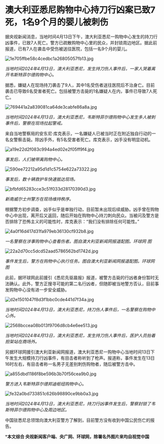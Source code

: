 # 澳大利亚悉尼购物中心持刀行凶案已致7死，1名9个月的婴儿被刺伤

据央视新闻消息，当地时间4月13日下午，澳大利亚悉尼一购物中心发生的持刀行凶事件，已致7人死亡。警方已疏散购物中心里的民众，并封锁周边地区。据此前报道，已有7人在袭击中受伤被送往医院，包括一名9个月的婴儿。

![1e705ffbe58c4cedbc1a26805057fb13.jpg](https://raw.githubusercontent.com/qqhsx/qqnews_image/main/2024/04/13/澳大利亚悉尼购物中心持刀行凶案已致7死，1名9个月的婴儿被刺伤/1e705ffbe58c4cedbc1a26805057fb13.jpg)

_当地时间2024年4月13日，澳大利亚悉尼，发生持刀伤人事件后，一家人哭着离开韦斯特菲尔德购物中心。_

据悉，嫌疑人在现场持刀袭击了9人，其中1名受伤者送往医院后不治身亡。目前袭击已导致6名受害者死亡。包括被警方击毙的1名嫌疑人在内，事件已导致7人死亡。

![769441a2a839081ca64de3cabfe86a8a.jpg](https://raw.githubusercontent.com/qqhsx/qqnews_image/main/2024/04/13/澳大利亚悉尼购物中心持刀行凶案已致7死，1名9个月的婴儿被刺伤/769441a2a839081ca64de3cabfe86a8a.jpg)

_当地时间2024年4月13日，澳大利亚悉尼，韦斯特菲尔德购物中心发生多人被刺事件后，警察在现场拉起警戒。_

来自当地警察局的安东尼·库克表示，一名嫌疑人已被当时正在附近独自行动的一名女警察击毙。除凶手外，有5名受害者死亡。库克表示，凶手没有明显动机。

![a19e22d2f083c994a4ed02e2f05ff9f4.jpg](https://raw.githubusercontent.com/qqhsx/qqnews_image/main/2024/04/13/澳大利亚悉尼购物中心持刀行凶案已致7死，1名9个月的婴儿被刺伤/a19e22d2f083c994a4ed02e2f05ff9f4.jpg)

_事发后，人们被带离购物中心。_

![590ee72212a95d1d1c5754e622a73322.jpg](https://raw.githubusercontent.com/qqhsx/qqnews_image/main/2024/04/13/澳大利亚悉尼购物中心持刀行凶案已致7死，1名9个月的婴儿被刺伤/590ee72212a95d1d1c5754e622a73322.jpg)

_事发后，数十辆救护车快速抵达现场。_

![bfbfd65283cce3c51f033d28170390d3.jpg](https://raw.githubusercontent.com/qqhsx/qqnews_image/main/2024/04/13/澳大利亚悉尼购物中心持刀行凶案已致7死，1名9个月的婴儿被刺伤/bfbfd65283cce3c51f033d28170390d3.jpg)

_新南威尔士州警方在现场维持秩序。_

根据警方初步调查，凶手似乎是单独行动，目前暂未出现后续威胁。凶手曾在购物中心中出现，离开后又返回，随后开始在购物中心持刀刺向民众。当被问及警方是否排除了恐怖主义的可能性时，库克表示：“我们没有排除任何可能性。”

![4a0f16d417d31fa979eb36130cf932b8.jpg](https://raw.githubusercontent.com/qqhsx/qqnews_image/main/2024/04/13/澳大利亚悉尼购物中心持刀行凶案已致7死，1名9个月的婴儿被刺伤/4a0f16d417d31fa979eb36130cf932b8.jpg)

_一名警察在涉事购物中心查看伤者。图自澳大利亚新闻网报道配图。环球网 图_

![22a2d70cc5dcd52aad5786562bd1742d.jpg](https://raw.githubusercontent.com/qqhsx/qqnews_image/main/2024/04/13/澳大利亚悉尼购物中心持刀行凶案已致7死，1名9个月的婴儿被刺伤/22a2d70cc5dcd52aad5786562bd1742d.jpg)

 _事件发生后，警方在购物中心执行任务。图自澳大利亚新闻网报道配图。环球网
图_

此前，据环球网此前援引《悉尼先驱晨报》报道，被警方击毙的行凶者身份暂时无法确认。此外，警方正搜寻可能的第二名行凶者，但随即被当地警方否认，目前事发购物中心没有进一步安全威胁。

![d2e1501047f8d3f1bbc0cde441d7f34a.jpg](https://raw.githubusercontent.com/qqhsx/qqnews_image/main/2024/04/13/澳大利亚悉尼购物中心持刀行凶案已致7死，1名9个月的婴儿被刺伤/d2e1501047f8d3f1bbc0cde441d7f34a.jpg)

 _当地时间2024年4月13日，澳大利亚悉尼，持刀伤人事件后，一名警察在购物中心外。_

![2568bccea08b013f9706d8cb4e6ee513.jpg](https://raw.githubusercontent.com/qqhsx/qqnews_image/main/2024/04/13/澳大利亚悉尼购物中心持刀行凶案已致7死，1名9个月的婴儿被刺伤/2568bccea08b013f9706d8cb4e6ee513.jpg)

_当地时间2024年4月13日，澳大利亚悉尼，发生持刀伤人事件后，医护人员抬着担架站在商场外。_

另据环球网援引澳大利亚新闻网报道，澳大利亚悉尼一购物中心当地时间13日下午发生大规模持刀行凶事件，有目击者称听到了枪声。报道称，事件发生在13日16时左右，有目击者称一名男子无差别刺伤购物者，随后被警方击中。

![a855dbd1186f8be596b3b70f56cea9b0.jpg](https://raw.githubusercontent.com/qqhsx/qqnews_image/main/2024/04/13/澳大利亚悉尼购物中心持刀行凶案已致7死，1名9个月的婴儿被刺伤/a855dbd1186f8be596b3b70f56cea9b0.jpg)

_警方进入韦斯特菲尔德邦迪枢纽购物中心。_

![fe32a0bd733851c626b98890ce9bb0a3.jpg](https://raw.githubusercontent.com/qqhsx/qqnews_image/main/2024/04/13/澳大利亚悉尼购物中心持刀行凶案已致7死，1名9个月的婴儿被刺伤/fe32a0bd733851c626b98890ce9bb0a3.jpg)

_当地时间2024年4月13日，澳大利亚悉尼，持刀行凶事件发生后，警察封锁了韦斯特菲尔德购物中心及周边地区。_

中国驻悉尼总领馆向澳大利亚警方了解到，目前警方没有收到中国公民伤亡的报告。

***本文综合 央视新闻客户端、央广网、环球网，除署名外图片来均自视觉中国**

